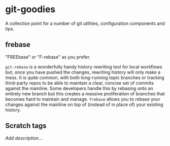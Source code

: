 git-goodies
===========

A collection point for a number of git utilities, configuration components and tips.

## frebase

"FREEbase" or "F-rebase" as you prefer.

`git-rebase` is a wonderfully handy history rewriting tool for local workflows but,
once you have pushed the changes, rewriting history will only make a mess. It is quite common,
with both long-running topic branches or tracking third-party repos to be able to maintain a
clear, concise set of commits against the mainline. Some developers handle this by rebasing
onto an entirely new branch but this creates a massive proliferation of branches that becomes
hard to maintain and manage. `frebase` allows you to rebase your changes against the mainline
on top of (instead of in place of) your existing history.

## Scratch tags

_Add description..._

